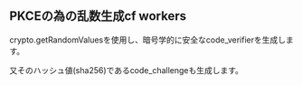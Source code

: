 ## PKCEの為の乱数生成cf workers

crypto.getRandomValuesを使用し、暗号学的に安全なcode_verifierを生成します。

又そのハッシュ値(sha256)であるcode_challengeも生成します。
